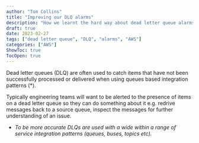 ```yaml
---
author: "Tom Collins"
title: "Improving our DLQ alarms"
description: "How we learnt the hard way about dead letter queue alarms and retention limits."
draft: true
date: 2023-02-27
tags: ["dead letter queue", "DLQ", "alarms", "AWS"]
categories: ["AWS"]
ShowToc: true
TocOpen: true
---
```


Dead letter queues (DLQ) are often used to catch items that have not been successfully processed or delivered when using queues based integration patterns (\*).

Typically engineering teams will want to be alerted to the presence of items on a dead letter queue so they can do something about it e.g. redrive messages back to a source queue, inspect the messages for further understanding of an issue.

- _To be more accurate DLQs are used with a wide within a range of service integration patterns (queues, buses, topics etc)._
